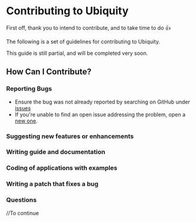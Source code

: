 # Contributing to Ubiquity

First off, thank you to intend to contribute, and to take time to do :+1:

The following is a set of guidelines for contributing to Ubiquity.

This guide is still partial, and will be completed very soon.

## How Can I Contribute?
### Reporting Bugs
- Ensure the bug was not already reported by searching on GitHub under [issues](https://github.com/phpMv/ubiquity/issues)
- If you're unable to find an open issue addressing the problem, open a [new one](https://github.com/phpMv/ubiquity/issues/new). 
### Suggesting new features or enhancements

### Writing guide and documentation

### Coding of applications with examples

### Writing a patch that fixes a bug

### Questions

//To continue
